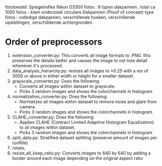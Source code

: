 fototoestel: Spiegelreflex Nikon D3300 
fotos      : 8 typen dakpannen , total ca 1000 fotos - kiem onderzoek circulare Dakpannen (Proof of concept)
type fotos : volledige dakpannen, verschillende hoeken, verschillende opstellingen, verschilldende achtergronden 

# Order of preprocessors

1. extension_converter.py: This converts all image formats to .PNG. this preserves the details better and causes the image to not lose detail whenever it's processed.
2. data_analysis_hierarchy.py: resizes all images to *0.25 with a res of 3000 or above in either width or height for a smaller dataset.
3. grayscale_converter.py: Does the following:
    * Converts all images within dataset to grayscale.
    * Picks 3 random images and shows the colorchannels in histogram
4. normalization_converter.py: Does the following:
    * Normalizes all images within dataset to remove noise and glare from camera.
    * Picks 3 random images and shows the colorchannels in histogram
5. CLAHE_converter.py: Does the following:
    * Applies CLAHE (Contract Limited Adaptive Histogram Equalization) to all images within dataset.
    * Picks 3 random images and shows the colorchannels in histogram
6. split_data.py: Stratified dataset splitting (preserve amount of images per rooftile)
7. rotate, 
8. resize_all_keep_ratio.py: Converts images to 640 by 640 by adding a border around each image depending on the original aspect ratio